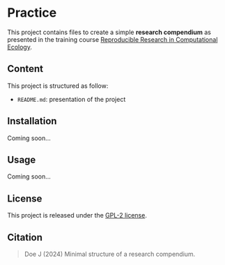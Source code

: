 # Practice

This project contains files to create a simple **research compendium** as 
presented in the training course 
[Reproducible Research in Computational Ecology](https://rdatatoolbox.github.io).


## Content

This project is structured as follow:

- `README.md`: presentation of the project


## Installation

Coming soon...


## Usage

Coming soon...


## License

This project is released under the 
[GPL-2 license](https://choosealicense.com/licenses/gpl-2.0/).


## Citation

> Doe J (2024) Minimal structure of a research compendium.
